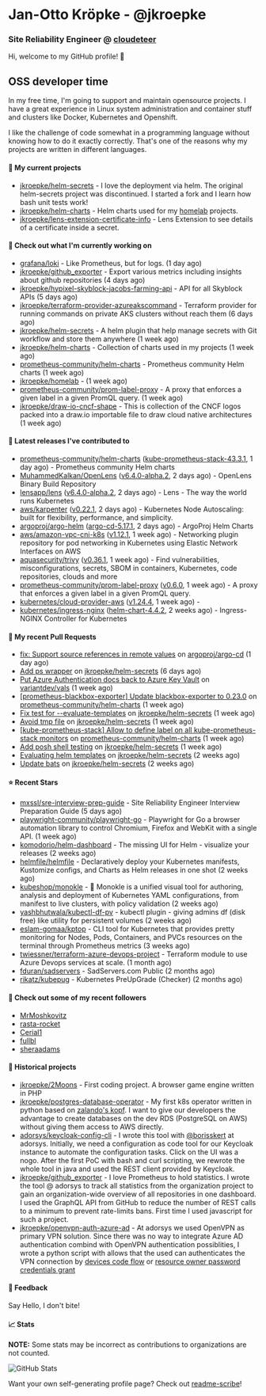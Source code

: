 # Jan-Otto Kröpke - @jkroepke
### Site Reliability Engineer @ [cloudeteer](https://cloudeteer.de/)

Hi, welcome to my GitHub profile! 👋

## OSS developer time
In my free time, I'm going to support and maintain opensource projects. I have a great experience in Linux system administration and container stuff and clusters like Docker, Kubernetes and Openshift.

I like the challenge of code somewhat in a programming language without knowing how to do it exactly correctly. That's one of the reasons why my projects are written in different languages.

#### 🌱 My current projects
- [jkroepke/helm-secrets](https://github.com/jkroepke/helm-secrets) - I love the deployment via helm. The original helm-secrets project was discontinued. I started a fork and I learn how bash unit tests work!
- [jkroepke/helm-charts](https://github.com/jkroepke/helm-charts) - Helm charts used for my [homelab](https://github.com/jkroepke/homelab) projects.
- [jkroepke/lens-extension-certificate-info](https://github.com/jkroepke/lens-extension-certificate-info) - Lens Extension to see details of a certificate inside a secret.

#### 👷 Check out what I'm currently working on

- [grafana/loki](https://github.com/grafana/loki) - Like Prometheus, but for logs. (1 day ago)
- [jkroepke/github_exporter](https://github.com/jkroepke/github_exporter) - Export various metrics including insights about github repositories (4 days ago)
- [jkroepke/hypixel-skyblock-jacobs-farming-api](https://github.com/jkroepke/hypixel-skyblock-jacobs-farming-api) - API for all Skyblock APIs (5 days ago)
- [jkroepke/terraform-provider-azureakscommand](https://github.com/jkroepke/terraform-provider-azureakscommand) - Terraform provider for running commands on private AKS clusters without reach them (6 days ago)
- [jkroepke/helm-secrets](https://github.com/jkroepke/helm-secrets) - A helm plugin that help manage secrets with Git workflow and store them anywhere (1 week ago)
- [jkroepke/helm-charts](https://github.com/jkroepke/helm-charts) - Collection of charts used in my projects (1 week ago)
- [prometheus-community/helm-charts](https://github.com/prometheus-community/helm-charts) - Prometheus community Helm charts (1 week ago)
- [jkroepke/homelab](https://github.com/jkroepke/homelab) -  (1 week ago)
- [prometheus-community/prom-label-proxy](https://github.com/prometheus-community/prom-label-proxy) - A proxy that enforces a given label in a given PromQL query. (1 week ago)
- [jkroepke/draw-io-cncf-shape](https://github.com/jkroepke/draw-io-cncf-shape) - This is collection of the CNCF logos packed into a draw.io importable file to draw cloud native architectures (1 week ago)

#### 🔭 Latest releases I've contributed to

- [prometheus-community/helm-charts](https://github.com/prometheus-community/helm-charts) ([kube-prometheus-stack-43.3.1](https://github.com/prometheus-community/helm-charts/releases/tag/kube-prometheus-stack-43.3.1), 1 day ago) - Prometheus community Helm charts
- [MuhammedKalkan/OpenLens](https://github.com/MuhammedKalkan/OpenLens) ([v6.4.0-alpha.2](https://github.com/MuhammedKalkan/OpenLens/releases/tag/v6.4.0-alpha.2), 2 days ago) - OpenLens Binary Build Repository
- [lensapp/lens](https://github.com/lensapp/lens) ([v6.4.0-alpha.2](https://github.com/lensapp/lens/releases/tag/v6.4.0-alpha.2), 2 days ago) - Lens - The way the world runs Kubernetes
- [aws/karpenter](https://github.com/aws/karpenter) ([v0.22.1](https://github.com/aws/karpenter/releases/tag/v0.22.1), 2 days ago) - Kubernetes Node Autoscaling: built for flexibility, performance, and simplicity.
- [argoproj/argo-helm](https://github.com/argoproj/argo-helm) ([argo-cd-5.17.1](https://github.com/argoproj/argo-helm/releases/tag/argo-cd-5.17.1), 2 days ago) - ArgoProj Helm Charts
- [aws/amazon-vpc-cni-k8s](https://github.com/aws/amazon-vpc-cni-k8s) ([v1.12.1](https://github.com/aws/amazon-vpc-cni-k8s/releases/tag/v1.12.1), 1 week ago) - Networking plugin repository for pod networking in Kubernetes using Elastic Network Interfaces on AWS
- [aquasecurity/trivy](https://github.com/aquasecurity/trivy) ([v0.36.1](https://github.com/aquasecurity/trivy/releases/tag/v0.36.1), 1 week ago) - Find vulnerabilities, misconfigurations, secrets, SBOM in containers, Kubernetes, code repositories, clouds and more
- [prometheus-community/prom-label-proxy](https://github.com/prometheus-community/prom-label-proxy) ([v0.6.0](https://github.com/prometheus-community/prom-label-proxy/releases/tag/v0.6.0), 1 week ago) - A proxy that enforces a given label in a given PromQL query.
- [kubernetes/cloud-provider-aws](https://github.com/kubernetes/cloud-provider-aws) ([v1.24.4](https://github.com/kubernetes/cloud-provider-aws/releases/tag/v1.24.4), 1 week ago) - 
- [kubernetes/ingress-nginx](https://github.com/kubernetes/ingress-nginx) ([helm-chart-4.4.2](https://github.com/kubernetes/ingress-nginx/releases/tag/helm-chart-4.4.2), 2 weeks ago) - Ingress-NGINX Controller for Kubernetes

#### 🔨 My recent Pull Requests

- [fix: Support source references in remote values](https://github.com/argoproj/argo-cd/pull/11966) on [argoproj/argo-cd](https://github.com/argoproj/argo-cd) (1 day ago)
- [Add ps wrapper](https://github.com/jkroepke/helm-secrets/pull/318) on [jkroepke/helm-secrets](https://github.com/jkroepke/helm-secrets) (6 days ago)
- [Put Azure Authentication docs back to Azure Key Vault](https://github.com/variantdev/vals/pull/116) on [variantdev/vals](https://github.com/variantdev/vals) (1 week ago)
- [[prometheus-blackbox-exporter] Update blackbox-exporter to 0.23.0](https://github.com/prometheus-community/helm-charts/pull/2886) on [prometheus-community/helm-charts](https://github.com/prometheus-community/helm-charts) (1 week ago)
- [Fix test for --evaluate-templates](https://github.com/jkroepke/helm-secrets/pull/312) on [jkroepke/helm-secrets](https://github.com/jkroepke/helm-secrets) (1 week ago)
- [Avoid tmp file](https://github.com/jkroepke/helm-secrets/pull/310) on [jkroepke/helm-secrets](https://github.com/jkroepke/helm-secrets) (1 week ago)
- [[kube-prometheus-stack] Allow to define label on all kube-prometheus-stack monitors](https://github.com/prometheus-community/helm-charts/pull/2877) on [prometheus-community/helm-charts](https://github.com/prometheus-community/helm-charts) (1 week ago)
- [Add posh shell testing](https://github.com/jkroepke/helm-secrets/pull/307) on [jkroepke/helm-secrets](https://github.com/jkroepke/helm-secrets) (1 week ago)
- [Evaluating helm templates](https://github.com/jkroepke/helm-secrets/pull/306) on [jkroepke/helm-secrets](https://github.com/jkroepke/helm-secrets) (2 weeks ago)
- [Update bats](https://github.com/jkroepke/helm-secrets/pull/305) on [jkroepke/helm-secrets](https://github.com/jkroepke/helm-secrets) (2 weeks ago)

#### ⭐ Recent Stars

- [mxssl/sre-interview-prep-guide](https://github.com/mxssl/sre-interview-prep-guide) - Site Reliability Engineer Interview Preparation Guide (5 days ago)
- [playwright-community/playwright-go](https://github.com/playwright-community/playwright-go) - Playwright for Go a browser automation library to control Chromium, Firefox and WebKit with a single API. (1 week ago)
- [komodorio/helm-dashboard](https://github.com/komodorio/helm-dashboard) - The missing UI for Helm - visualize your releases (2 weeks ago)
- [helmfile/helmfile](https://github.com/helmfile/helmfile) - Declaratively deploy your Kubernetes manifests, Kustomize configs, and Charts as Helm releases in one shot (2 weeks ago)
- [kubeshop/monokle](https://github.com/kubeshop/monokle) - 🧐 Monokle is a unified visual tool for authoring, analysis and deployment of Kubernetes YAML configurations, from manifest to live clusters, with policy validation (2 weeks ago)
- [yashbhutwala/kubectl-df-pv](https://github.com/yashbhutwala/kubectl-df-pv) - kubectl plugin - giving admins df (disk free) like utility for persistent volumes (2 weeks ago)
- [eslam-gomaa/kptop](https://github.com/eslam-gomaa/kptop) - CLI tool for Kubernetes that provides pretty monitoring for Nodes, Pods, Containers, and PVCs resources on the terminal through Prometheus metrics (3 weeks ago)
- [twiessner/terraform-azure-devops-project](https://github.com/twiessner/terraform-azure-devops-project) - Terraform module to use Azure Devops services at scale. (1 month ago)
- [fduran/sadservers](https://github.com/fduran/sadservers) - SadServers.com Public (2 months ago)
- [rikatz/kubepug](https://github.com/rikatz/kubepug) - Kubernetes PreUpGrade (Checker) (2 months ago)

#### 👯 Check out some of my recent followers

- [MrMoshkovitz](https://github.com/MrMoshkovitz)
- [rasta-rocket](https://github.com/rasta-rocket)
- [Cerial1](https://github.com/Cerial1)
- [fullbl](https://github.com/fullbl)
- [sheraadams](https://github.com/sheraadams)

#### 📜 Historical projects
- [jkroepke/2Moons](https://github.com/jkroepke/2Moons) - First coding project. A browser game engine written in PHP
- [jkroepke/postgres-database-operator](https://github.com/jkroepke/postgres-database-operator) - My first k8s operator written in python based on [zalando's kopf](https://github.com/zalando-incubator/kopf). I want to give our developers the advantage to create databases on the dev RDS (PostgreSQL on AWS) without giving them access to AWS directly.
- [adorsys/keycloak-config-cli](https://github.com/adorsys/keycloak-config-cli) - I wrote this tool with [@borisskert](https://github.com/borisskert) at adorsys. Initially, we need a configuration as code tool for our Keycloak instance to automate the configuration tasks. Click on the UI was a nogo. After the first PoC with bash and curl scripting, we rewrote the whole tool in java and used the REST client provided by Keycloak.
- [jkroepke/github_exporter](https://github.com/jkroepke/github_exporter) - I love Prometheus to hold statistics. I wrote the tool @ adorsys to track all statistics from the organization project to gain an organization-wide overview of all repositories in one dashboard. I used the GraphQL API from GitHub to reduce the number of REST calls to a minimum to prevent rate-limits bans. First time I used javascript for such a project.
- [jkroepke/openvpn-auth-azure-ad](https://github.com/jkroepke/openvpn-auth-azure-ad) - At adorsys we used OpenVPN as primary VPN solution. Since there was no way to integrate Azure AD authentication combind with OpenVPN authentication possiblities, I wrote a python script with allows that the used can authenticates the VPN connection by [devices code flow](https://docs.microsoft.com/en-us/azure/active-directory/develop/v2-oauth2-device-code) or [resource owner password credentials grant](https://docs.microsoft.com/en-us/azure/active-directory/develop/v2-oauth-ropc)

#### 💬 Feedback

Say Hello, I don't bite!

#### 📈 Stats

**NOTE:** Some stats may be incorrect as contributions to organizations
are not counted.

![GitHub Stats](https://github-readme-stats.vercel.app/api?username=jkroepke&count_private=false&theme=tokyonight&show_icons=true)

Want your own self-generating profile page? Check out [readme-scribe](https://github.com/muesli/readme-scribe)!

